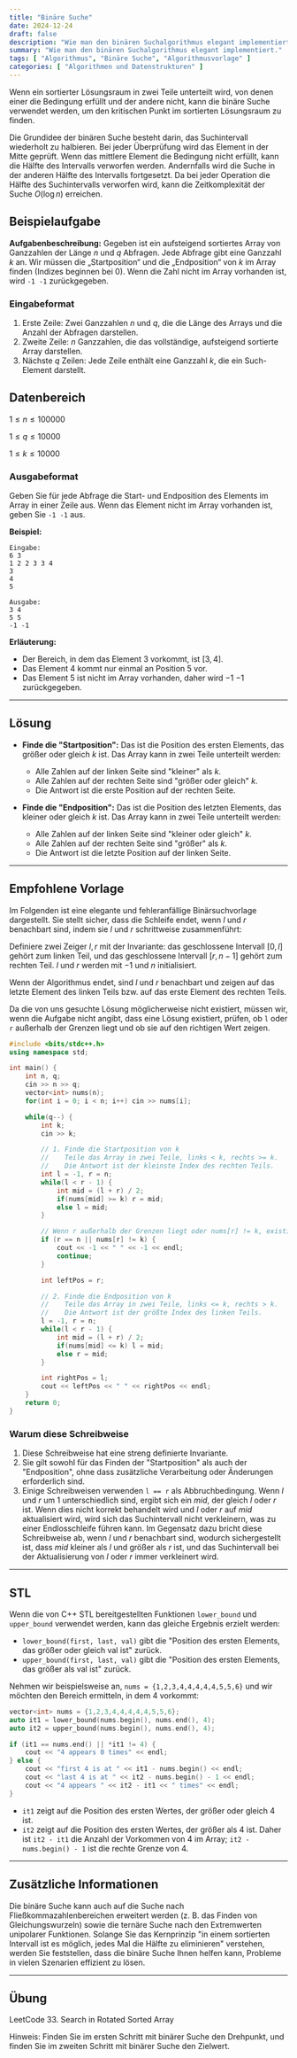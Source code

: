 ```yaml
---
title: "Binäre Suche"
date: 2024-12-24
draft: false
description: "Wie man den binären Suchalgorithmus elegant implementiert."
summary: "Wie man den binären Suchalgorithmus elegant implementiert."
tags: [ "Algorithmus", "Binäre Suche", "Algorithmusvorlage" ]
categories: [ "Algorithmen und Datenstrukturen" ]
---
```


Wenn ein sortierter Lösungsraum in zwei Teile unterteilt wird, von denen einer die Bedingung erfüllt und der andere nicht, kann die binäre Suche verwendet werden, um den kritischen Punkt im sortierten Lösungsraum zu finden.

Die Grundidee der binären Suche besteht darin, das Suchintervall wiederholt zu halbieren. Bei jeder Überprüfung wird das Element in der Mitte geprüft. Wenn das mittlere Element die Bedingung nicht erfüllt, kann die Hälfte des Intervalls verworfen werden. Andernfalls wird die Suche in der anderen Hälfte des Intervalls fortgesetzt. Da bei jeder Operation die Hälfte des Suchintervalls verworfen wird, kann die Zeitkomplexität der Suche $O(\log n)$ erreichen.

## Beispielaufgabe

**Aufgabenbeschreibung:**
Gegeben ist ein aufsteigend sortiertes Array von Ganzzahlen der Länge $n$ und $q$ Abfragen. Jede Abfrage gibt eine Ganzzahl $k$ an. Wir müssen die „Startposition“ und die „Endposition“ von $k$ im Array finden (Indizes beginnen bei 0). Wenn die Zahl nicht im Array vorhanden ist, wird `-1 -1` zurückgegeben.

### Eingabeformat

1. Erste Zeile: Zwei Ganzzahlen $n$ und $q$, die die Länge des Arrays und die Anzahl der Abfragen darstellen.
2. Zweite Zeile: $n$ Ganzzahlen, die das vollständige, aufsteigend sortierte Array darstellen.
3. Nächste $q$ Zeilen: Jede Zeile enthält eine Ganzzahl $k$, die ein Such-Element darstellt.

## Datenbereich

$1 \leq n \leq 100000$

$1 \leq q \leq 10000$

$1 \leq k \leq 10000$

### Ausgabeformat

Geben Sie für jede Abfrage die Start- und Endposition des Elements im Array in einer Zeile aus. Wenn das Element nicht im Array vorhanden ist, geben Sie `-1 -1` aus.

**Beispiel:**

```
Eingabe:
6 3
1 2 2 3 3 4
3
4
5

Ausgabe:
3 4
5 5
-1 -1
```

**Erläuterung:**

- Der Bereich, in dem das Element $3$ vorkommt, ist $[3, 4]$.
- Das Element $4$ kommt nur einmal an Position $5$ vor.
- Das Element $5$ ist nicht im Array vorhanden, daher wird $-1$ $-1$ zurückgegeben.

---

## Lösung

- **Finde die "Startposition":**
  Das ist die Position des ersten Elements, das größer oder gleich $k$ ist. Das Array kann in zwei Teile unterteilt werden:
    - Alle Zahlen auf der linken Seite sind "kleiner" als $k$.
    - Alle Zahlen auf der rechten Seite sind "größer oder gleich" $k$.
    - Die Antwort ist die erste Position auf der rechten Seite.

- **Finde die "Endposition":**
  Das ist die Position des letzten Elements, das kleiner oder gleich $k$ ist. Das Array kann in zwei Teile unterteilt werden:
    - Alle Zahlen auf der linken Seite sind "kleiner oder gleich" $k$.
    - Alle Zahlen auf der rechten Seite sind "größer" als $k$.
    - Die Antwort ist die letzte Position auf der linken Seite.

---

## Empfohlene Vorlage

Im Folgenden ist eine elegante und fehleranfällige Binärsuchvorlage dargestellt. Sie stellt sicher, dass die Schleife endet, wenn $l$ und $r$ benachbart sind, indem sie $l$ und $r$ schrittweise zusammenführt:

Definiere zwei Zeiger $l, r$ mit der Invariante: das geschlossene Intervall $[0, l]$ gehört zum linken Teil, und das geschlossene Intervall $[r, n - 1]$ gehört zum rechten Teil. $l$ und $r$ werden mit $-1$ und $n$ initialisiert.

Wenn der Algorithmus endet, sind $l$ und $r$ benachbart und zeigen auf das letzte Element des linken Teils bzw. auf das erste Element des rechten Teils.

Da die von uns gesuchte Lösung möglicherweise nicht existiert, müssen wir, wenn die Aufgabe nicht angibt, dass eine Lösung existiert, prüfen, ob `l` oder `r` außerhalb der Grenzen liegt und ob sie auf den richtigen Wert zeigen.

```cpp
#include <bits/stdc++.h>
using namespace std;

int main() {
    int n, q;
    cin >> n >> q;
    vector<int> nums(n);
    for(int i = 0; i < n; i++) cin >> nums[i];

    while(q--) {
        int k;
        cin >> k;

        // 1. Finde die Startposition von k
        //    Teile das Array in zwei Teile, links < k, rechts >= k.
        //    Die Antwort ist der kleinste Index des rechten Teils.
        int l = -1, r = n;
        while(l < r - 1) {
            int mid = (l + r) / 2;
            if(nums[mid] >= k) r = mid; 
            else l = mid;
        }

        // Wenn r außerhalb der Grenzen liegt oder nums[r] != k, existiert k nicht
        if (r == n || nums[r] != k) {
            cout << -1 << " " << -1 << endl;
            continue;
        }

        int leftPos = r;

        // 2. Finde die Endposition von k
        //    Teile das Array in zwei Teile, links <= k, rechts > k.
        //    Die Antwort ist der größte Index des linken Teils.
        l = -1, r = n;
        while(l < r - 1) {
            int mid = (l + r) / 2;
            if(nums[mid] <= k) l = mid;
            else r = mid;
        }

        int rightPos = l;
        cout << leftPos << " " << rightPos << endl;
    }
    return 0;
}
```

### Warum diese Schreibweise

1. Diese Schreibweise hat eine streng definierte Invariante.
2. Sie gilt sowohl für das Finden der "Startposition" als auch der "Endposition", ohne dass zusätzliche Verarbeitung oder Änderungen erforderlich sind.
3. Einige Schreibweisen verwenden `l == r` als Abbruchbedingung. Wenn $l$ und $r$ um $1$ unterschiedlich sind, ergibt sich ein $mid$, der gleich $l$ oder $r$ ist. Wenn dies nicht korrekt behandelt wird und $l$ oder $r$ auf $mid$ aktualisiert wird, wird sich das Suchintervall nicht verkleinern, was zu einer Endlosschleife führen kann. Im Gegensatz dazu bricht diese Schreibweise ab, wenn $l$ und $r$ benachbart sind, wodurch sichergestellt ist, dass $mid$ kleiner als $l$ und größer als $r$ ist, und das Suchintervall bei der Aktualisierung von $l$ oder $r$ immer verkleinert wird.

---

## STL

Wenn die von C++ STL bereitgestellten Funktionen `lower_bound` und `upper_bound` verwendet werden, kann das gleiche Ergebnis erzielt werden:

- `lower_bound(first, last, val)` gibt die "Position des ersten Elements, das größer oder gleich val ist" zurück.
- `upper_bound(first, last, val)` gibt die "Position des ersten Elements, das größer als val ist" zurück.

Nehmen wir beispielsweise an, `nums = {1,2,3,4,4,4,4,4,5,5,6}` und wir möchten den Bereich ermitteln, in dem 4 vorkommt:

```cpp
vector<int> nums = {1,2,3,4,4,4,4,4,5,5,6};
auto it1 = lower_bound(nums.begin(), nums.end(), 4);
auto it2 = upper_bound(nums.begin(), nums.end(), 4);

if (it1 == nums.end() || *it1 != 4) {
    cout << "4 appears 0 times" << endl;
} else {
    cout << "first 4 is at " << it1 - nums.begin() << endl;
    cout << "last 4 is at " << it2 - nums.begin() - 1 << endl;
    cout << "4 appears " << it2 - it1 << " times" << endl;
}
```

- `it1` zeigt auf die Position des ersten Wertes, der größer oder gleich $4$ ist.
- `it2` zeigt auf die Position des ersten Wertes, der größer als $4$ ist.
  Daher ist `it2 - it1` die Anzahl der Vorkommen von $4$ im Array; `it2 - nums.begin() - 1` ist die rechte Grenze von $4$.

---

## Zusätzliche Informationen

Die binäre Suche kann auch auf die Suche nach Fließkommazahlenbereichen erweitert werden (z. B. das Finden von Gleichungswurzeln) sowie die ternäre Suche nach den Extremwerten unipolarer Funktionen.
Solange Sie das Kernprinzip "in einem sortierten Intervall ist es möglich, jedes Mal die Hälfte zu eliminieren" verstehen, werden Sie feststellen, dass die binäre Suche Ihnen helfen kann, Probleme in vielen Szenarien effizient zu lösen.

---

## Übung

LeetCode 33. Search in Rotated Sorted Array

Hinweis: Finden Sie im ersten Schritt mit binärer Suche den Drehpunkt, und finden Sie im zweiten Schritt mit binärer Suche den Zielwert.